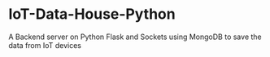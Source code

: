 # IoT-Data-House-Python
A Backend server on Python Flask and Sockets using MongoDB to save the data from IoT devices
